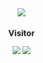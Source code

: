 <div align="center">
<img src="https://capsule-render.vercel.app/api?type=waving&color=timeGradient&text=SANDWICH&height=300"/>
<!--<h3>Who we are</h3>-->
<h3>Visitor</h3>
<img src="https://count.getloli.com/get/@sandwichlab?theme=gelbooru"/>
<img src="https://capsule-render.vercel.app/api?type=waving&color=timeGradient&section=footer"/>
</div>
